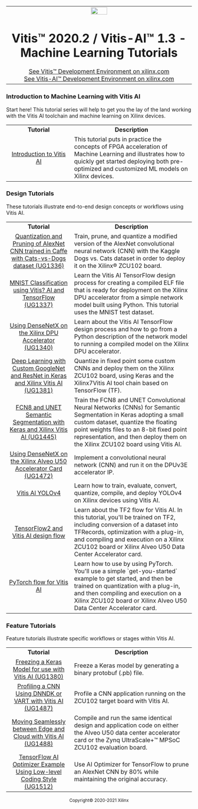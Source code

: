 <table class="sphinxhide">
 <tr width="100%">
    <td align="center"><img src="https://www.xilinx.com/content/dam/xilinx/imgs/press/media-kits/corporate/xilinx-logo.png" width="30%"/><h1>Vitis™ 2020.2 / Vitis-AI™ 1.3 - Machine Learning Tutorials</h1>
    <a href="https://www.xilinx.com/products/design-tools/vitis.html">See Vitis™ Development Environment on xilinx.com</br></a>
    <a href="https://www.xilinx.com/products/design-tools/vitis/vitis-ai.html">See Vitis-AI™ Development Environment on xilinx.com</a>
    </td>
 </tr>
</table>

### Introduction to Machine Learning with Vitis AI

Start here! This tutorial series will help to get you the lay of the land working with the
Vitis AI toolchain and machine learning on Xilinx devices.

 <table style="width:100%">
 <tr>
 <td width="35%" align="center"><b>Tutorial</b>
 <td width="65%" align="center"><b>Description</b>
 </tr>
 <tr>
 <td align="center"><a href="./Introduction/README.md">Introduction to Vitis AI</a></td>
 <td>This tutorial puts in practice the concepts of FPGA acceleration of Machine Learning and illustrates how to
 quickly get started deploying both pre-optimized and customized ML models on Xilinx devices.</td>
 </tr>
 </table>

 ### Design Tutorials

These tutorials illustrate end-to-end design concepts or workflows using Vitis AI.

 <table style="width:100%">
 <tr>
 <td width="35%" align="center"><b>Tutorial</b>
 <td width="65%" align="center"><b>Description</b>
 </tr>
 <tr>
 <td align="center">
   <a href="./Design_Tutorials/01-caffe_cats_vs_dogs/README.md">Quantization and Pruning of AlexNet CNN trained in Caffe with Cats-vs-Dogs dataset (UG1336)</a>
 </td>
 <td>Train, prune, and quantize a modified version of the AlexNet convolutional neural network (CNN) with the Kaggle Dogs vs. Cats dataset in order to deploy it on the Xilinx® ZCU102 board.</td>
 </tr>
 <tr>
 <td align="center">
   <a href="./Design_Tutorials/02-MNIST_classification_tf/README.md">MNIST Classification using Vitis? AI and TensorFlow (UG1337)</a>
 </td>
 <td>Learn the Vitis AI TensorFlow design process for creating a compiled ELF file that is ready for deployment on the Xilinx DPU accelerator from a simple network model built using Python. This tutorial uses the MNIST test dataset.</td>
 </tr>
 <tr>
 <td align="center">
   <a href="./Design_Tutorials/03-using_densenetx/README.md">Using DenseNetX on the Xilinx DPU Accelerator (UG1340)</a>
 </td>
 <td>Learn about the Vitis AI TensorFlow design process and how to go from a Python description of the network model to running a compiled model on the Xilinx DPU accelerator.</td>
 </tr>
 <tr>
 <td align="center">
   <a href="./Design_Tutorials/04-Keras_GoogleNet_ResNet/README.md">Deep Learning with Custom GoogleNet and ResNet in Keras and Xilinx Vitis AI (UG1381)</a>
 </td>
 <td>Quantize in fixed point some custom CNNs and deploy them on the Xilinx ZCU102 board, using Keras and the Xilinx7Vitis AI tool chain based on TensorFlow (TF).</td>
 </tr>
 <tr>
 <td align="center">
   <a href="./Design_Tutorials/05-Keras_FCN8_UNET_segmentation/README.md">FCN8 and UNET Semantic Segmentation with Keras and Xilinx Vitis AI (UG1445)</a>
 </td>
 <td>Train the FCN8 and UNET Convolutional Neural Networks (CNNs) for Semantic Segmentation in Keras adopting a small custom dataset, quantize the floating point weights files to an 8-bit fixed point representation, and then deploy them on the Xilinx ZCU102 board using Vitis AI.</td>
 </tr>
 <tr>
 <td align="center">
   <a href="./Design_Tutorials/06-densenetx_DPUv3/README.md">Using DenseNetX on the Xilinx Alveo U50 Accelerator Card (UG1472)</a>
 </td>
 <td>Implement a convolutional neural network (CNN) and run it on the DPUv3E accelerator IP.</td>
 </tr>
 <tr>
 <td align="center">
   <a href="./Design_Tutorials/07-yolov4-tutorial/README.md">Vitis AI YOLOv4</a>
 </td>
 <td>Learn how to train, evaluate, convert, quantize, compile, and deploy YOLOv4 on Xilinx devices using Vitis AI.</td>
 </tr>
  <td align="center">
   <a href="./Design_Tutorials/08-tf2_flow/README.md">TensorFlow2 and Vitis AI design flow</a>
 </td>
 <td>Learn about the TF2 flow for Vitis AI. In this tutorial, you'll be trained on TF2, including conversion of a dataset into TFRecords, optimization with a plug-in, and compiling and execution on a Xilinx ZCU102 board or Xilinx Alveo U50 Data Center Accelerator card.</td>
 </tr>
  <td align="center">
   <a href="./Design_Tutorials/09-mnist_pyt-master/README.md">PyTorch flow for Vitis AI</a>
 </td>
 <td>Learn how to use by using PyTorch. You'll use a simple `get-you-started` example to get started, and then be trained on quantization with a plug-in, and then compiling and execution on a Xilinx ZCU102 board or Xilinx Alveo U50 Data Center Accelerator card.
</td>
 </tr>
 </table>


 ### Feature Tutorials

 Feature tutorials illustrate specific workflows or stages within Vitis AI.

 <table style="width:100%">
 <tr>
 <td width="35%" align="center"><b>Tutorial</b>
 <td width="65%" align="center"><b>Description</b>
 </tr>
 <tr>
 <td align="center"><a href="./Feature_Tutorials/01-freezing_a_keras_model/README.md">Freezing a Keras Model for use with Vitis AI (UG1380)</a></td>
 <td>Freeze a Keras model by generating a binary protobuf (.pb) file.</td>
 </tr>
  <tr>
 <td align="center"><a href="./Feature_Tutorials/02-profiling-example/README.md">Profiling a CNN Using DNNDK or VART with Vitis AI (UG1487)</a></td>
 <td>Profile a CNN application running on the ZCU102 target board with Vitis AI.</td>
 </tr>
  <tr>
 <td align="center"><a href="./Feature_Tutorials/03-edge-to-cloud/README.md">Moving Seamlessly between Edge and Cloud with Vitis AI (UG1488)</a></td>
 <td>Compile and run the same identical design and application code on either the Alveo U50 data center accelerator card or the Zynq UltraScale+™ MPSoC ZCU102 evaluation board. </td>
 </tr>
  <tr>
 <td align="center"><a href="./Feature_Tutorials/04-tensorflow-ai-optimizer/README.md">TensorFlow AI Optimizer Example Using Low-level Coding Style (UG1512)</a></td>
 <td>Use AI Optimizer for TensorFlow to prune an AlexNet CNN by 80% while maintaining the original accuracy.</td>
 </tr>
 </table>

</hr>
<p class="sphinxhide" align="center"><sup>Copyright&copy; 2020-2021 Xilinx</sup></p>
